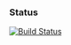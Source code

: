 ### Status
[![Build Status](https://travis-ci.org/wchronowski-public/Optional.png)](https://travis-ci.org/wchronowski-public/Optional)
